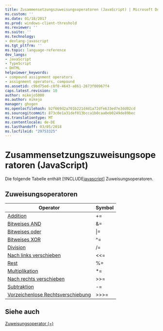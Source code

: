 ```yaml
---
title: Zusammensetzungszuweisungsoperatoren (JavaScript) | Microsoft Docs
ms.custom: ''
ms.date: 01/18/2017
ms.prod: windows-client-threshold
ms.reviewer: ''
ms.suite: ''
ms.technology:
- devlang-javascript
ms.tgt_pltfrm: ''
ms.topic: language-reference
dev_langs:
- JavaScript
- TypeScript
- DHTML
helpviewer_keywords:
- compound assignment operators
- assignment operators, compound
ms.assetid: c9bd75ed-c8f8-4643-a861-2673f00967f4
caps.latest.revision: 10
author: mikejo5000
ms.author: mikejo
manager: ghogen
ms.openlocfilehash: b2f669d2a701b221d4d1a72dfe633ed7e3dd02cd
ms.sourcegitcommit: 873c0e1a31def013bcca1b0caa0eb0249de89bec
ms.translationtype: MT
ms.contentlocale: de-DE
ms.lasthandoff: 03/05/2018
ms.locfileid: "29753325"
---
```

# <a name="compound-assignment-operators-javascript"></a>Zusammensetzungszuweisungsoperatoren (JavaScript)
Die folgende Tabelle enthält [!INCLUDE[javascript](../../javascript/includes/javascript-md.md)] Zuweisungsoperatoren.  
  
## <a name="assignment-operators"></a>Zuweisungsoperatoren  
  
|Operator|Symbol|  
|--------------|------------|  
|[Addition](../../javascript/reference/addition-assignment-operator-decrement-equal-javascript.md)|+=|  
|[Bitweises AND](../../javascript/reference/bitwise-and-assignment-operator-decrement-equal-javascript.md)|&=|  
|[Bitweises oder](../../javascript/reference/bitwise-or-assignment-operator-decrement-equal-javascript.md)|&#124;=|  
|[Bitweises XOR](../../javascript/reference/bitwise-xor-assignment-operator-decrement-hat-equal-javascript.md)|^=|  
|[Division](../../javascript/reference/division-assignment-operator-decrement-equal-javascript.md)|/=|  
|[Nach links verschieben](../../javascript/reference/left-shift-assignment-operator-decrement-equal-javascript.md)|<\<=|  
|[Rest](../../javascript/reference/modulus-assignment-operator-decrement-javascript.md)|%=|  
|[Multiplikation](../../javascript/reference/multiplication-assignment-operator-decrement-equal-javascript.md)|*=|  
|[Nach rechts verschieben](../../javascript/reference/right-shift-assignment-operator-decrement-equal-javascript.md)|>>=|  
|[Subtraktion](../../javascript/reference/subtraction-assignment-operator-decrement-equal-javascript.md)|-=|  
|[Vorzeichenlose Rechtsverschiebung](../../javascript/reference/unsigned-right-shift-assignment-operator-decrement-equal-javascript.md)|>>>=|  
  
## <a name="see-also"></a>Siehe auch  
 [Zuweisungsoperator (=)](../../javascript/reference/assignment-operator-decrement-equal-javascript.md)